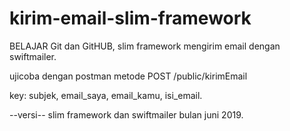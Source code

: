 # kirim-email-slim-framework
BELAJAR Git dan GitHUB,
slim framework mengirim email dengan swiftmailer.

ujicoba dengan postman metode POST
/public/kirimEmail

key:
subjek,
email_saya,
email_kamu,
isi_email.

--versi-- slim framework dan swiftmailer bulan juni 2019.

